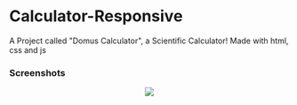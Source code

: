 # Calculator-Responsive

A Project called "Domus Calculator", a Scientific Calculator! Made with html, css and js

### Screenshots

<p align="center">
  <img src="https://user-images.githubusercontent.com/95320065/190877280-64981131-ca8d-4d98-b0c5-5768e0e0621f.png">
</p>
